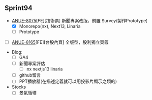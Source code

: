 ## Sprint94

* [ANUE-8075](https://cnyesrd.atlassian.net/browse/ANUE-8075)[FE][技術票] 新聞專案改版，前置 Survey(製作Prototype)
	* [x] Monorepo(nx),  Next13, Linaria
	* [ ] Prototype
* [ ] [ANUE-8165](https://cnyesrd.atlassian.net/browse/ANUE-8165)[FE][台股內頁] 全版型，股利獨立頁籤
* Blog: 
	* [ ] GA4
	* [ ] 新聞專案評估
		* [ ] nx nextjs13 linaria
	* [ ] github留言
	* [ ] PPT播放器(在描述定義就可以用投影片顯示之類的)
*  Stocks
	* [ ] 景氣循環